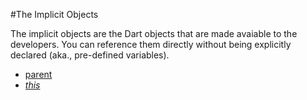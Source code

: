 #The Implicit Objects

The implicit objects are the Dart objects that are made avaiable to the developers. You can reference them directly without being explicitly declared (aka., pre-defined variables).

* [parent](parent.md)
* [_this_](_this_.md)